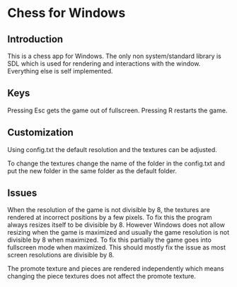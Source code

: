 # Chess for Windows


## Introduction
This is a chess app for Windows. The only non system/standard library is SDL which is used for rendering and interactions with the window. Everything else is self implemented.

## Keys

Pressing Esc gets the game out of fullscreen.
Pressing R restarts the game.

## Customization

Using config.txt the default resolution and the textures can be adjusted.

To change the textures change the name of the folder in the config.txt and put the new folder in the same folder as the default folder.

## Issues

When the resolution of the game is not divisible by 8, the textures are rendered at incorrect positions by a few pixels. To fix this the program always resizes itself to be divisible by 8. However Windows does not allow resizing when the game is maximized and usually the game resolution is not divisible by 8 when maximized. To fix this partially the game goes into fullscreen mode when maximized. This should mostly fix the issue as most screen resolutions are divisible by 8.

The promote texture and pieces are rendered independently which means changing the piece textures does not affect the promote texture.
